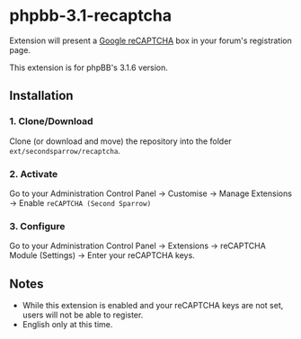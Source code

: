 phpbb-3.1-recaptcha
===================

Extension will present a [Google reCAPTCHA](https://www.google.com/recaptcha/) box in your forum's registration page.

This extension is for phpBB's 3.1.6 version.

## Installation

### 1. Clone/Download
Clone (or download and move) the repository into the folder `ext/secondsparrow/recaptcha`.

### 2. Activate
Go to your Administration Control Panel -> Customise -> Manage Extensions -> Enable `reCAPTCHA (Second Sparrow)`

### 3. Configure

Go to your Administration Control Panel -> Extensions -> reCAPTCHA Module (Settings) -> Enter your reCAPTCHA keys.

## Notes

 * While this extension is enabled and your reCAPTCHA keys are not set, users will not be able to register.
 * English only at this time.
